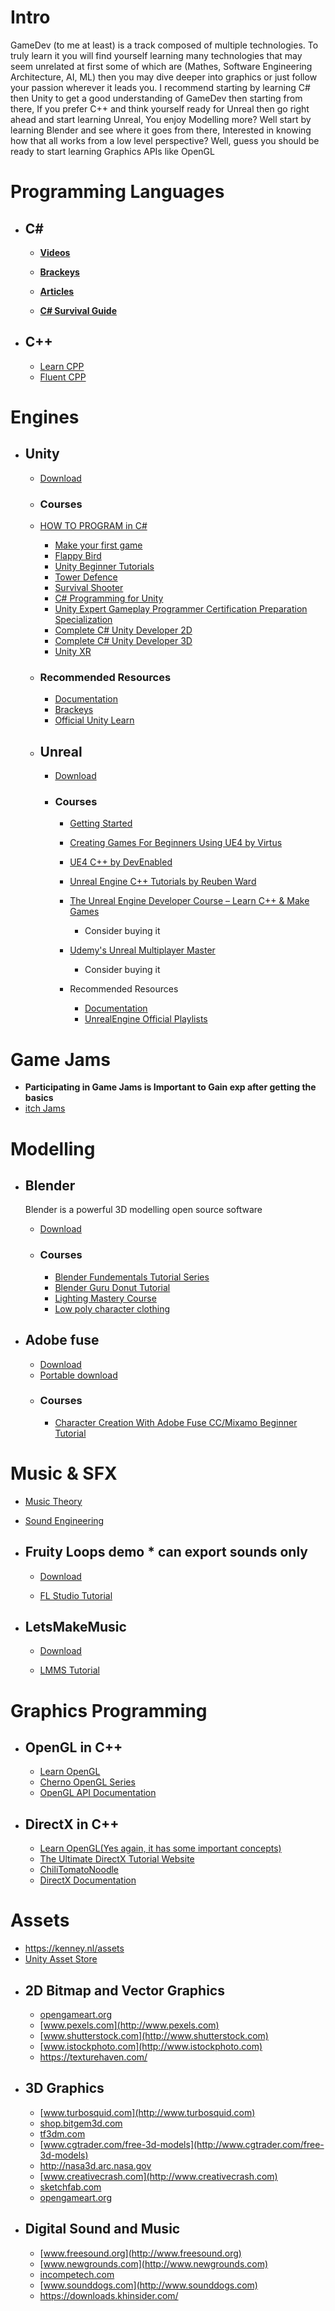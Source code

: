 # **Intro**
GameDev (to me at least) is a track composed of multiple technologies.
To truly learn it you will find yourself learning many technologies that may seem unrelated at first some of which are (Mathes, Software Engineering Architecture,  AI, ML) then you may dive deeper into graphics or just follow your passion wherever it leads you.
I recommend starting by learning C# then Unity to get a good understanding of GameDev then starting from there, If you prefer C++ and think yourself ready for Unreal then go right ahead and start learning Unreal, You enjoy Modelling more? Well start by learning Blender and see where it goes from there, Interested in knowing how that all works from a low level perspective? Well, guess you should be ready to start learning Graphics APIs like OpenGL


# Programming Languages
 - ## C# 
     - [**Videos**](http://bit.ly/CsharpCAT)
     - [**Brackeys**](https://www.youtube.com/watch?v=pSiIHe2uZ2w&list=PLPV2KyIb3jR6ZkG8gZwJYSjnXxmfPAl51)
        
      - [**Articles**](http://bit.ly/CsharpTutorialsCAT)
        
      - [**C# Survival Guide**](https://learn.unity.com/course/unity-c-survival-guide)
        
 - ## C++ 
     -  [Learn CPP](https://www.learncpp.com)
     -  [Fluent CPP](https://www.fluentcpp.com/dailycpp/)


# Engines
 -  ## Unity 
     - [Download](https://store.unity.com/download)
	 - ### Courses
	 - [HOW TO PROGRAM in C#](https://www.youtube.com/playlist?list=PLPV2KyIb3jR4CtEelGPsmPzlvP7ISPYzR)
         - [Make your first game](http://bit.ly/HTMAVG)
         - [Flappy Bird](https://bit.ly/2Mvuedk)
         - [Unity Beginner Tutorials](https://www.youtube.com/playlist?list=PLPV2KyIb3jR5QFsefuO2RlAgWEz6EvVi6)
         - [Tower Defence](https://www.youtube.com/playlist?list=PLPV2KyIb3jR4u5jX8za5iU1cqnQPmbzG0)
         - [Survival Shooter](https://learn.unity.com/project/survival-shooter-tutorial)
         - [C# Programming for Unity](https://www.coursera.org/specializations/programming-unity-game-development) 
         - [Unity Expert Gameplay Programmer Certification Preparation Specialization](https://www.coursera.org/specializations/unity-gameplay-programmer)
         - [Complete C# Unity Developer 2D](https://www.udemy.com/course/unitycourse/)
         - [Complete C# Unity Developer 3D](https://www.udemy.com/course/unitycourse2/)
         - [Unity XR](https://www.coursera.org/specializations/unity-xr)

     - ### Recommended Resources
         - [Documentation](https://docs.unity3d.com/Manual/index.html)
         - [Brackeys](https://www.youtube.com/user/Brackeys/playlists)
         - [Official Unity Learn](https://learn.unity.com/)


     - ## Unreal
         - [Download](https://www.unrealengine.com/en-US/download)
         - ### Courses
             - [Getting Started](https://www.raywenderlich.com/771-unreal-engine-4-tutorial-for-beginners-getting-started)
             - [Creating Games For Beginners Using UE4 by Virtus](https://www.youtube.com/playlist?list=PLL0cLF8gjBpqDdMoeid6Vl5roMl6xJQGC)
             - [UE4 C++ by DevEnabled](https://www.youtube.com/playlist?list=PL9z3tc0RL6Z4JJS__Bge8O2mLwKUaG1eU)
             - [Unreal Engine C++ Tutorials by Reuben Ward](https://www.youtube.com/playlist?list=PL3gCaTLUSAUsHG2BzsAs-HIeP08DyWtHh)
             - [The Unreal Engine Developer Course – Learn C++ & Make Games](https://ftuforum.com/the-unreal-engine-developer-course-learn-c-make-games-4/)
                 - Consider buying it
             - [Udemy's Unreal Multiplayer Master](https://www.udemy.com/course/unrealmultiplayer/)
                 - Consider buying it

             - Recommended Resources
                 - [Documentation](https://docs.unrealengine.com/en-US/index.html)
                 - [UnrealEngine Official Playlists](https://www.youtube.com/user/UnrealDevelopmentKit/search?query=tutorial)

# Game Jams 
 - **Participating in Game Jams is Important to Gain exp after getting the basics**
 - [itch Jams](https://itch.io/jams) 

# Modelling 
 - ## Blender 
    Blender is a powerful 3D modelling open source software

     - [Download](https://www.blender.org/download/)
     - ### Courses
         - [Blender Fundementals Tutorial Series](https://www.youtube.com/watch?v=MF1qEhBSfq4&list=PLa1F2ddGya_-UvuAqHAksYnB0qL9yWDO6)
         - [Blender Guru Donut Tutorial](https://www.youtube.com/watch?v=TPrnSACiTJ4&list=PLexwJr_iILK7IkuhEeAYeN7aLV5AAXKa-)
         - [Lighting Mastery Course](https://www.youtube.com/watch?v=Ys4793edotw&list=PLjEaoINr3zgH9vCr47kSS5W8PEJBNIiwK)
         - [Low poly character clothing](https://www.youtube.com/watch?v=szEeu6_b4fg&feature=share)


 - ## Adobe fuse
    

     - [Download](https://www.adobe.com/mena_en/products/fuse.html)
     - [Portable download](https://thehouseofportable.com/613/adobe-fuse-cc-portable/)
     - ### Courses
         -  [Character Creation With Adobe Fuse CC/Mixamo Beginner Tutorial](https://www.youtube.com/watch?v=FrPjNYk_JQ0)



# Music & SFX
  - [Music Theory](https://www.youtube.com/playlist?list=PLUyDmNalB0rjteAmf8ciJ1zL2GqnzryS_)
  - [Sound Engineering](https://www.youtube.com/playlist?list=PLRwSxn6RVkVIM9443VFgYHNkYuqbmEakk)

  - ## Fruity Loops demo * can export sounds only 

     - [Download](https://www.image-line.com/fl-studio-download/)

     - [FL Studio Tutorial](https://www.youtube.com/playlist?list=PLusIP7Dkr3aoO-zDc_VT26YOOrsvw53Ff)

  - ## LetsMakeMusic

     - [Download](https://lmms.en.uptodown.com/windows)


     - [LMMS Tutorial](https://www.youtube.com/watch?v=TrMTlpeSw8Y&list=PLqazFFzUAPc4K1To5JTtR3cskcdRifM1M)


# Graphics Programming

 - ## OpenGL in C++  

      - [Learn OpenGL](https://learnopengl.com/Introduction)
      - [Cherno OpenGL Series](https://www.youtube.com/playlist?list=PLlrATfBNZ98foTJPJ_Ev03o2oq3-GGOS2)
      - [OpenGL API Documentation](http://docs.gl)
     
 - ## DirectX in C++  

    - [Learn OpenGL(Yes again, it has some important concepts)](https://learnopengl.com/Introduction)
    - [The Ultimate DirectX Tutorial Website](http://www.directxtutorial.com/)
    - [ChiliTomatoNoodle](https://www.youtube.com/channel/UCsyHonfwHi4fLb2lkq0DEAA) 
    - [DirectX Documentation](https://docs.microsoft.com/en-us/windows/win32/directx)


	
	
# Assets
 - https://kenney.nl/assets
 - [Unity Asset Store](https://assetstore.unity.com/)
 - ## 2D Bitmap and Vector Graphics
     - [opengameart.org](http://opengameart.org)
     - [www.pexels.com](http://www.pexels.com)
     - [www.shutterstock.com](http://www.shutterstock.com)
     - [www.istockphoto.com](http://www.istockphoto.com)
     - https://texturehaven.com/
 - ## 3D Graphics
     - [www.turbosquid.com](http://www.turbosquid.com)
     - [shop.bitgem3d.com](http://shop.bitgem3d.com)
     - [tf3dm.com](http://tf3dm.com)
     - [www.cgtrader.com/free-3d-models](http://www.cgtrader.com/free-3d-models)
     - http://nasa3d.arc.nasa.gov
     - [www.creativecrash.com](http://www.creativecrash.com)
     - [sketchfab.com](http://sketchfab.com)
     - [opengameart.org](http://opengameart.org)
 - ## Digital Sound and Music
     - [www.freesound.org](http://www.freesound.org)
     - [www.newgrounds.com](http://www.newgrounds.com)
     - [incompetech.com](http://incompetech.com)
     - [www.sounddogs.com](http://www.sounddogs.com)
     - https://downloads.khinsider.com/


